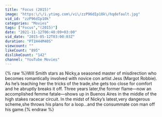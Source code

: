 ```yaml
---
title: "Focus (2015)"
image: "https:\/\/i.ytimg.com\/vi\/zzP96dIp10k\/hqdefault.jpg"
vid_id: "zzP96dIp10k"
categories: "Movies"
tags: ["Focus","(2015)"]
date: "2021-11-12T06:48:09+03:00"
vid_date: "2015-05-12T03:00:03Z"
duration: "PT1H44M40S"
viewcount: ""
likeCount: "895"
dislikeCount: "142"
channel: "YouTube Movies"
---
```

{% raw %}Will Smith stars as Nicky,a seasoned master of misdirection who becomes romantically involved with novice con artist Jess (Margot Robbie). As he’s teaching her the tricks of the trade,she gets too close for comfort and he abruptly breaks it off. Three years later,the former flame—now an accomplished femme fatale—shows up in Buenos Aires in the middle of the high stakes racecar circuit. In the midst of Nicky’s latest,very dangerous scheme,she throws his plans for a loop…and the consummate con man off his game.{% endraw %}
